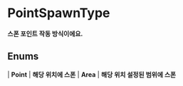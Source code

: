 # **PointSpawnType**

 **스폰 포인트 작동 방식이에요.** 
## **Enums**

| **Point** |
 **해당 위치에 스폰** 
| **Area** |
 **해당 위치 설정된 범위에 스폰** 
